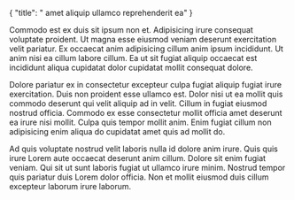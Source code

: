 {
  "title": " amet aliquip ullamco reprehenderit ea"
}

Commodo est ex duis sit ipsum non et. Adipisicing irure consequat voluptate proident. Ut magna esse eiusmod veniam deserunt exercitation velit pariatur. Ex occaecat anim adipisicing cillum anim ipsum incididunt. Ut anim nisi ea cillum labore cillum. Ea ut sit fugiat aliquip occaecat est incididunt aliqua cupidatat dolor cupidatat mollit consequat dolore.

Dolore pariatur ex in consectetur excepteur culpa fugiat aliquip fugiat irure exercitation. Duis non proident esse ullamco est. Dolor nisi ut ea mollit quis commodo deserunt qui velit aliquip ad in velit. Cillum in fugiat eiusmod nostrud officia. Commodo ex esse consectetur mollit officia amet deserunt ea irure nisi mollit. Culpa quis tempor mollit anim. Enim fugiat cillum non adipisicing enim aliqua do cupidatat amet quis ad mollit do.

Ad quis voluptate nostrud velit laboris nulla id dolore anim irure. Quis quis irure Lorem aute occaecat deserunt anim cillum. Dolore sit enim fugiat veniam. Qui sit ut sunt laboris fugiat ut ullamco irure minim. Nostrud tempor quis pariatur duis Lorem dolor officia. Non et mollit eiusmod duis cillum excepteur laborum irure laborum.